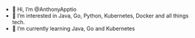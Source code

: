 - 👋 Hi, I’m @AnthonyApptio
- 👀 I’m interested in Java, Go, Python, Kubernetes, Docker and all things tech.
- 🌱 I’m currently learning Java, Go and Kubernetes
